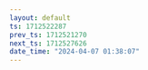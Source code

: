 ```yaml
---
layout: default
ts: 1712522287
prev_ts: 1712521270
next_ts: 1712527626
date_time: "2024-04-07 01:38:07"
---
```

